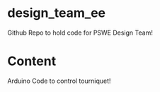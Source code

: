 # design_team_ee

Github Repo to hold code for PSWE Design Team!
# Content
Arduino Code to control tourniquet! 
